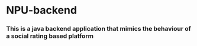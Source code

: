 # NPU-backend
### This is a java backend application that mimics the behaviour of a social rating based platform
